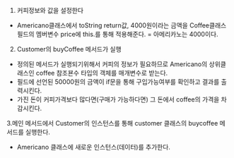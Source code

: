 






1. 커피정보와 값을 설정한다

- Americano클래스에서 toString return값, 4000원이라는 금액을 
Coffee클래스 필드의 멤버변수 price에 this.를 통해 적용해준다.
= 아메리카노는 4000이다.

2. Customer의 buyCoffee 메서드가 실행
- 정의된 메서드가 실행되기위해서 커피의 정보가 필요하므로 Americano의 상위클래스인 coffee 참조뵨수 타입의 객체를 매개변수로 받는다.
- 필드에 선언된 50000원의 금액이 if문을 통해 구입가능여부를 확인하고 결과를 출력시킨다.
- 가진 돈이 커피가격보다 많다면(구매가 가능하다면) 그 돈에서 coffee의 가격을 차감시킨다.

3.메인 메서드에서 Customer의 인스턴스를 통해 customer 클래스의 buycoffee 메서드를 실행한다.

- Americano 클래스에 새로운 인스턴스(데이터)를 추가한다.